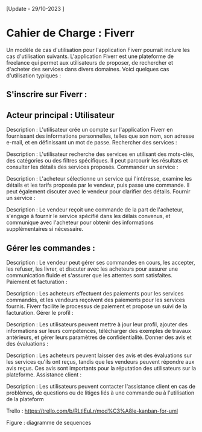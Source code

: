 
[Update - 29/10-2023 ]
# Cahier de Charge : Fiverr 
Un modèle de cas d'utilisation pour l'application Fiverr pourrait inclure les cas d'utilisation suivants. L'application Fiverr est une plateforme de freelance qui permet aux utilisateurs de proposer, de rechercher et d'acheter des services dans divers domaines. Voici quelques cas d'utilisation typiques :

## S'inscrire sur Fiverr :

## Acteur principal : Utilisateur
Description : L'utilisateur crée un compte sur l'application Fiverr en fournissant des informations personnelles, telles que son nom, son adresse e-mail, et en définissant un mot de passe.
Rechercher des services :


Description : L'utilisateur recherche des services en utilisant des mots-clés, des catégories ou des filtres spécifiques. Il peut parcourir les résultats et consulter les détails des services proposés.
Commander un service :


Description : L'acheteur sélectionne un service qui l'intéresse, examine les détails et les tarifs proposés par le vendeur, puis passe une commande. Il peut également discuter avec le vendeur pour clarifier des détails.
Fournir un service :


Description : Le vendeur reçoit une commande de la part de l'acheteur, s'engage à fournir le service spécifié dans les délais convenus, et communique avec l'acheteur pour obtenir des informations supplémentaires si nécessaire.
## Gérer les commandes :


Description : Le vendeur peut gérer ses commandes en cours, les accepter, les refuser, les livrer, et discuter avec les acheteurs pour assurer une communication fluide et s'assurer que les attentes sont satisfaites.
Paiement et facturation :


Description : Les acheteurs effectuent des paiements pour les services commandés, et les vendeurs reçoivent des paiements pour les services fournis. Fiverr facilite le processus de paiement et propose un suivi de la facturation.
Gérer le profil :


Description : Les utilisateurs peuvent mettre à jour leur profil, ajouter des informations sur leurs compétences, télécharger des exemples de travaux antérieurs, et gérer leurs paramètres de confidentialité.
Donner des avis et des évaluations :


Description : Les acheteurs peuvent laisser des avis et des évaluations sur les services qu'ils ont reçus, tandis que les vendeurs peuvent répondre aux avis reçus. Ces avis sont importants pour la réputation des utilisateurs sur la plateforme.
Assistance client :


Description : Les utilisateurs peuvent contacter l'assistance client en cas de problèmes, de questions ou de litiges liés à une commande ou à l'utilisation de la plateform

   Trello : https://trello.com/b/RLtIEuLr/mod%C3%A8le-kanban-for-uml


 

 
 
Figure : diagramme de sequences 


